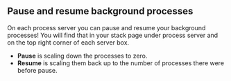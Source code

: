 <!-- usedin: [ _rails/deployment] - post: -->


## Pause and resume background processes

On each process server you can pause and resume your background processes! You will find that in your stack page under process server and on the top right corner of each server box.

* **Pause** is scaling down the processes to zero.
* **Resume** is scaling them back up to the number of processes there were before pause.
